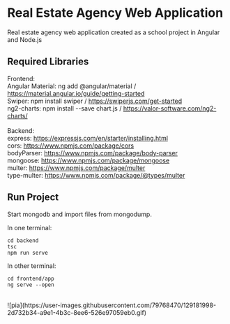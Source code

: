 # Real Estate Agency Web Application

Real estate agency web application created as a school project in Angular and Node.js

## Required Libraries
Frontend: <br/>
Angular Material: ng add @angular/material / https://material.angular.io/guide/getting-started <br/>
Swiper: npm install swiper / https://swiperjs.com/get-started <br/>
ng2-charts: npm install --save chart.js / https://valor-software.com/ng2-charts/
<br/><br/>
Backend: <br/>
express: https://expressjs.com/en/starter/installing.html <br/>
cors: https://www.npmjs.com/package/cors <br/>
bodyParser: https://www.npmjs.com/package/body-parser <br/>
mongoose: https://www.npmjs.com/package/mongoose <br/>
multer: https://www.npmjs.com/package/multer <br/>
type-multer: https://www.npmjs.com/package/@types/multer <br/>

## Run Project

Start mongodb and import files from mongodump. <br/>

In one terminal:
```
cd backend
tsc
npm run serve
```

In other terminal:
```
cd frontend/app
ng serve --open
```
<br/>
![pia](https://user-images.githubusercontent.com/79768470/129181998-2d732b34-a9e1-4b3c-8ee6-526e97059eb0.gif)



